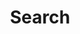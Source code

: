---
title: "Search" # in any language you want
layout: "search" # necessary for search
# url: "/archive"
# description: "Description for Search"
summary: "search"
placeholder: "Start typing"
---